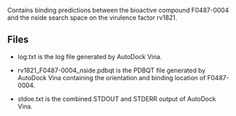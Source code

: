 Contains binding predictions between the bioactive compound F0487-0004 and the nside search space on the virulence factor rv1821.

## Files

- log.txt is the log file generated by AutoDock Vina.

- rv1821_F0487-0004_nside.pdbqt is the PDBQT file generated by AutoDock Vina containing the orientation and binding location of F0487-0004.

- stdoe.txt is the combined STDOUT and STDERR output of AutoDock Vina.


